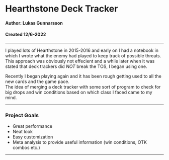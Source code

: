 # Hearthstone Deck Tracker 
#### Author: Lukas Gunnarsson
#### Created 12/6-2022

---

I played lots of Hearthstone in 2015-2016 and early on I had a notebook in which I wrote what the enemy had played to keep track of possible threats.  
This approach was obviously not effecient and a while later when it was stated that deck trackers did *NOT* break the TOS, I began using one.  
  
Recently I began playing again and it has been rough getting used to all the new cards and the game pace.  
The idea of merging a deck tracker with some sort of program to check for big drops and win conditions based on which class I faced came to my mind.  

---
### Project Goals
- Great performance
- Neat look
- Easy customization
- Meta analysis to provide useful information (win conditions, OTK combos etc.)
---

